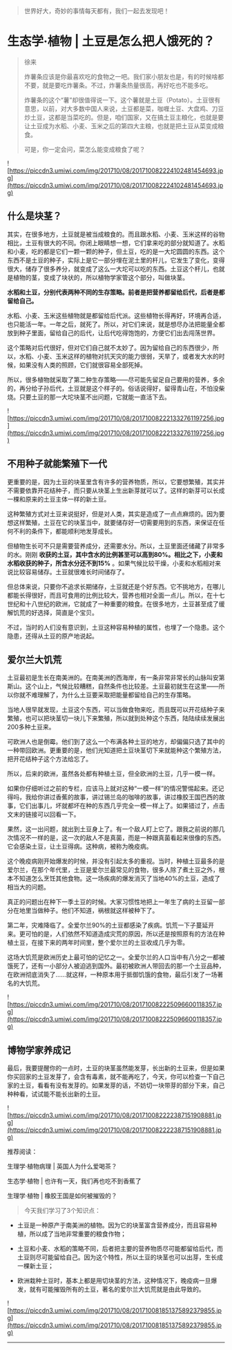 > 世界好大，奇妙的事情每天都有，我们一起去发现吧！

# 生态学·植物 | 土豆是怎么把人饿死的？

> 徐来
> 
> 炸薯条应该是你最喜欢吃的食物之一吧。我们家小朋友也是，有的时候啥都不要，就是要吃炸薯条。不过，炸薯条热量很高，再好吃也不能多吃。
> 
> 炸薯条的这个“薯”却很值得说一下。这个薯就是土豆（Potato）。土豆很有意思，以前，对大多数中国人来说，土豆都是菜，咖喱土豆、大盘鸡、刀豆炒土豆，这都是当菜吃的。但是，咱们国家，又在搞土豆主粮化，也就是要让土豆成为水稻、小麦、玉米之后的第四大主粮，也就是把土豆从菜变成粮食。
> 
> 可是，你一定会问，菜怎么能变成粮食了呢？

![https://piccdn3.umiwi.com/img/201710/08/201710082224102481454693.jpg](https://piccdn3.umiwi.com/img/201710/08/201710082224102481454693.jpg)

## 什么是块茎？

其实，在很多地方，土豆就是被当成粮食的。而且跟水稻、小麦、玉米这样的谷物相比，土豆有很大的不同。你闭上眼睛想一想，它们拿来吃的部分就知道了。水稻和小麦，吃的都是它们一颗一颗的种子，但土豆，吃的是一大坨圆圆的东西。这个东西不是土豆的种子，实际上是它一部分埋在泥土里的杆儿，它发生了变化，变得很大，储存了很多养分，就变成了这么一大坨可以吃的东西。土豆这个杆儿，也就是植物的茎，变成了块状的，所以植物学家管这个部分，叫做块茎。

 **水稻和土豆，分别代表两种不同的生存策略。前者是把营养都留给后代，后者是都留给自己。**

水稻、小麦、玉米这些植物就是都留给后代派。这些植物长得再好，环境再合适，也只能活一年。一年之后，就死了。所以，对它们来说，就是想尽办法把能量全都放到种子里面，留给自己的后代，让后代吃得饱饱的，方便它们出去闯荡世界。

这个策略对后代很好，但对它们自己就不太妙了。因为留给自己的东西很少，所以，水稻、小麦、玉米这样的植物对抗天灾的能力很弱，天旱了，或者发大水的时候，如果没有人类的照顾，它们就很容易全部死掉。

所以，很多植物就采取了第二种生存策略——尽可能先留足自己要用的营养，多余的，再分给子孙后代，土豆就是这个样子的。俗话说得好，留得青山在，不怕没柴烧。只要土豆的那一大坨块茎不出问题，它就能一直活下去。

![https://piccdn3.umiwi.com/img/201710/08/201710082221332761197256.jpg](https://piccdn3.umiwi.com/img/201710/08/201710082221332761197256.jpg)

## 不用种子就能繁殖下一代

更重要的是，因为土豆的块茎里含有许多的营养物质，所以，它要想繁殖，其实并不需要依靠开花结种子，而只要从块茎上生出新芽就可以了。这样的新芽可以长成一棵和原来的土豆主体一样的新土豆。

这种繁殖方式对土豆来说挺好，但是对人类，其实是造成了一点点麻烦的。因为要想这样繁殖，土豆在它的块茎当中，就要储存好一切需要用到的东西，来保证在任何不利的条件下，都能顺利地发芽成长。

但植物生长可不只是需要营养成分，还需要水分。所以，土豆里面还储藏了非常多的水。刚刚 **收获的土豆，其中含水的比例甚至可以高到80%。相比之下，小麦和水稻收获的种子，所含水分还不到15%** 。如果气候比较干燥，小麦和水稻相对来说比较容易储存。土豆就很难长时间储存了。

但总体来说，只要你不追求长期储存，土豆就还是个好东西。它不挑地方，在哪儿都能长得很好，而且可食用的比例比较大，营养也相对全面一点儿。所以，在十七世纪和十八世纪的欧洲，它就成了一种重要的粮食。在很多地方，土豆甚至成了缓解饥荒的好选择，简直是个宝贝。

不过，当时的人们没有意识到，土豆这种容易种植的属性，也埋了一个隐患。这个隐患，还得从土豆的原产地说起。

## 爱尔兰大饥荒

土豆最初是生长在南美洲的。在南美洲的西海岸，有一条非常非常长的山脉叫安第斯山。这个山上，气候比较糟糕，自然条件也比较差。土豆最初就生在这里——所以你就不难理解了，为什么土豆要采取把能量都留给自己的生存策略。

当地人很早就发现，土豆这个东西，可以当做食物来吃，而且既可以开花结种子来繁殖，也可以把块茎切一块儿下来繁殖，所以就到处种这个东西，陆陆续续发展出200多种土豆来。

可欧洲人也是倒霉。他们到了这么一个布满各种土豆的地方，却偏偏只选了其中的一种带回欧洲。更重要的是，他们光知道把土豆块茎切下来就能种这个繁殖方法，把开花结种子这个方法给忘了。

所以，后来的欧洲，虽然各处都有种植土豆，但全欧洲的土豆，几乎一模一样。

如果你仔细听过之前的专栏，应该马上就对这种“一模一样”的情况警惕起来。还记得吗，我给你讲过香蕉的故事，讲过锡兰岛的咖啡的故事，讲过橡胶王国巴西的故事，它们出事儿，坏就都坏在种的东西几乎完全一模一样上了。如果错过了，点击文末的链接可以回看一下。

果然，这一出问题，就出到土豆身上了。有一个敌人盯上它了。跟我之前说的那几次情况不一样的是，这一次的敌人不是真菌，而是一种跟真菌看起来很像的东西。它会感染土豆，让土豆得病。这种病，被称为晚疫病。

这个晚疫病刚开始爆发的时候，并没有引起太多的重视。当时，种植土豆最多的是爱尔兰，在那个年代里，土豆是爱尔兰最常见的食物，很多人除了煮土豆之外，根本不知道怎么烹饪其他食物。这一场疾病的爆发消灭了当地40%的土豆，造成了相当大的问题。

真正的问题出在种下一季土豆的时候。大家习惯性地把上一年生了病的土豆留一部分在地里当做种子。他们不知道，祸根就这样被种下了。

第二年，灾难降临了。全爱尔兰90%的土豆都感染了疾病。饥荒一下子蔓延开来。更可怕的是，人们依然不知道造成灾荒的原因，所以还是按照原有的方法在种植土豆，在接下来的两年时间里，整个爱尔兰的土豆收成几乎为零。

这场大饥荒是欧洲历史上最可怕的记忆之一。全爱尔兰的人口当中有八分之一都被饿死了，还有一小部分人被迫逃到国外。最初被欧洲人带回去的那一个土豆品种，在欧洲彻底消失了……就这样，一种原本用于抵御饥饿的食物，最后引发了一场著名的大饥荒。

![https://piccdn3.umiwi.com/img/201710/08/201710082225096600118357.jpg](https://piccdn3.umiwi.com/img/201710/08/201710082225096600118357.jpg)

## 博物学家养成记

最后，我要提醒你的一点时，土豆的块茎虽然能发芽，长出新的土豆来，但是如果你买回家的土豆发芽了，会含有毒素，就不能再吃了，今天，你可以检查一下自己家的土豆，看看有没有发芽的。如果发芽的话，不妨切一块带芽的部分下来，自己种种看，试试能不能长出新的土豆。

![https://piccdn3.umiwi.com/img/201710/08/201710082222387151908881.jpg](https://piccdn3.umiwi.com/img/201710/08/201710082222387151908881.jpg)

推荐阅读：

生理学·植物病理 | 英国人为什么爱喝茶？

生态学·植物 | 也许有一天，我们再也吃不到香蕉了

生理学·植物 | 橡胶王国是如何被摧毁的？

> 今天我们学习了3个知识点：

* 土豆是一种原产于南美洲的植物。因为它的块茎富含营养成分，而且容易种植，所以成了当地非常重要的粮食作物；

* 土豆和小麦、水稻的策略不同，后者把主要的营养物质尽可能都留给后代，而土豆则尽可能留给自己。因为这个特性，所以土豆的块茎也可以出芽，生长成一棵新土豆；

* 欧洲栽种土豆时，基本上都是用切块茎的方法，这种情况下，晚疫病一旦爆发，就有可能摧毁所有的土豆，著名的爱尔兰大饥荒就是由此导致的。

![https://piccdn3.umiwi.com/img/201710/08/201710081851375892379855.jpg](https://piccdn3.umiwi.com/img/201710/08/201710081851375892379855.jpg)

---
